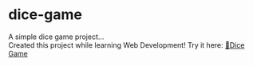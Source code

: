 # dice-game
A simple dice game project... <br>Created this project while learning Web Development!
Try it here: <a href="https://adidevs.github.io/dice-game/" target=”_blank”>🎲Dice Game</a>
